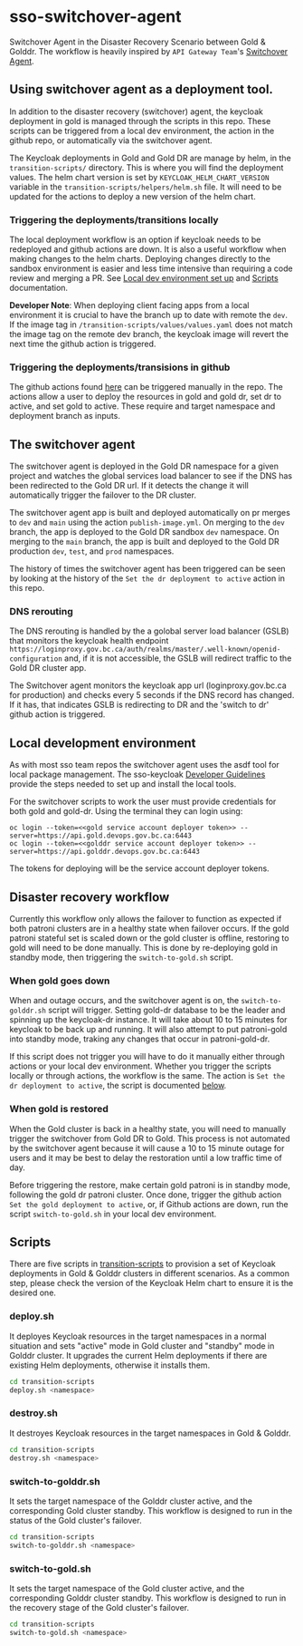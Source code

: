 # sso-switchover-agent

Switchover Agent in the Disaster Recovery Scenario between Gold &amp; Golddr. The workflow is heavily inspired by `API Gateway Team`'s [Switchover Agent](https://github.com/bcgov/switchover-agent).

## Using switchover agent as a deployment tool.

In addition to the disaster recovery (switchover) agent, the keycloak deployment in gold is managed through the scripts in this repo. These scripts can be triggered from a local dev environment, the action in the github repo, or automatically via the switchover agent.

The Keycloak deployments in Gold and Gold DR are manage by helm, in the `transition-scripts/` directory.  This is where you will find the deployment values.  The helm chart version is set by `KEYCLOAK_HELM_CHART_VERSION` variable in the `transition-scripts/helpers/helm.sh` file.  It will need to be updated for the actions to deploy a new version of the helm chart.

### Triggering the deployments/transitions locally

The local deployment workflow is an option if keycloak needs to be redeployed and github actions are down.  It is also a useful workflow when making changes to the helm charts.   Deploying changes directly to the sandbox environment is easier and less time intensive than requiring a code review and merging a PR. See [Local dev environment set up](#local-development-environment) and [Scripts](#scripts) documentation.

**Developer Note**: When deploying client facing apps from a local environment it is crucial to have the branch up to date with remote the `dev`.  If the image tag in `/transition-scripts/values/values.yaml` does not match the image tag on the remote dev branch, the keycloak image will revert the next time the github action is triggered.

### Triggering the deployments/transisions in github

The github actions found [here](.github/workflows) can be triggered manually in the repo.  The actions allow a user to deploy the resources in gold and gold dr, set dr to active, and set gold to active.  These require and target namespace and deployment branch as inputs.


## The switchover agent

The switchover agent is deployed in the Gold DR namespace for a given project and watches the global services load balancer to see if the DNS has been redirected to the Gold DR url.  If it detects the change it will automatically trigger the failover to the DR cluster.

The switchover agent app is built and deployed automatically on pr merges to `dev` and `main` using the action `publish-image.yml`.  On merging to the `dev` branch, the app is deployed to the Gold DR sandbox `dev` namespace.  On merging to the `main` branch, the app is built and deployed to the Gold DR production `dev`, `test`, and `prod` namespaces.

The history of times the switchover agent has been triggered can be seen by looking at the history of the `Set the dr deployment to active` action in this repo.

### DNS rerouting

The DNS rerouting is handled by the a golobal server load balancer (GSLB) that monitors the keycloak health endpoint `https://loginproxy.gov.bc.ca/auth/realms/master/.well-known/openid-configuration` and, if it is not accessible, the GSLB will redirect traffic to the Gold DR cluster app.

The Switchover agent monitors the keycloak app url (loginproxy.gov.bc.ca for production) and checks  every 5 seconds if the DNS record has changed. If it has, that indicates GSLB is redirecting to DR and the 'switch to dr' github action is triggered.


## Local development environment

As with most sso team repos the switchover agent uses the asdf tool for local package management.  The sso-keycloak [Developer Guidelines](https://github.com/bcgov/sso-keycloak/blob/dev/docs/developer-guide.md) provide the steps needed to set up and install the local tools.

For the switchover scripts to work the user must provide credentials for both gold and gold-dr.  Using the terminal they can login using:

```
oc login --token=<<gold service account deployer token>> --server=https://api.gold.devops.gov.bc.ca:6443
oc login --token=<<golddr service account deployer token>> --server=https://api.golddr.devops.gov.bc.ca:6443
```

The tokens for deploying will be the service account deployer tokens.

## Disaster recovery workflow

Currently this workflow only allows the failover to function as expected if both patroni clusters are in a healthy state when failover occurs.  If the gold patroni stateful set is scaled down or the gold cluster is offline, restoring to gold will need to be done manually. This is done by re-deploying gold in standby mode, then triggering the `switch-to-gold.sh` script.

### When gold goes down

When and outage occurs, and the switchover agent is on, the `switch-to-golddr.sh` script will trigger.  Setting gold-dr database to be the leader and spinning up the keycloak-dr instance.  It will take about 10 to 15 minutes for keycloak to be back up and running. It will also attempt to put patroni-gold into standby mode, traking any changes that occur in patroni-gold-dr.

If this script does not trigger you will have to do it manually either through actions or your local dev environment. Whether you trigger the scripts locally or through actions, the workflow is the same. The action is `Set the dr deployment to active`, the script is documented [below](#switch-to-golddr.sh).

### When gold is restored

When the Gold cluster is back in a healthy state, you will need to manually trigger the switchover from Gold DR to Gold.  This process is not automated by the switchover agent because it will cause a 10 to 15 minute outage for users and it may be best to delay the restoration until a low traffic time of day.

Before triggering the restore, make certain gold patroni is in standby mode, following the gold dr patroni cluster.  Once done, trigger the github action `Set the gold deployment to active`, or, if Github actions are down, run the script `switch-to-gold.sh` in your local dev environment.

## Scripts

There are five scripts in [transition-scripts](./transition-scripts) to provision a set of Keycloak deployments in Gold & Golddr clusters in different scenarios.
As a common step, please check the version of the Keycloak Helm chart to ensure it is the desired one.

### deploy.sh

It deployes Keycloak resources in the target namespaces in a normal situation and sets "active" mode in Gold cluster and "standby" mode in Golddr cluster.
It upgrades the current Helm deployments if there are existing Helm deployments, otherwise it installs them.

```sh
cd transition-scripts
deploy.sh <namespace>
```

### destroy.sh

It destroyes Keycloak resources in the target namespaces in Gold & Golddr.

```sh
cd transition-scripts
destroy.sh <namespace>
```

### switch-to-golddr.sh

It sets the target namespace of the Golddr cluster active, and the corresponding Gold cluster standby.
This workflow is designed to run in the status of the Gold cluster's failover.

```sh
cd transition-scripts
switch-to-golddr.sh <namespace>
```

### switch-to-gold.sh

It sets the target namespace of the Gold cluster active, and the corresponding Golddr cluster standby.
This workflow is designed to run in the recovery stage of the Gold cluster's failover.

```sh
cd transition-scripts
switch-to-gold.sh <namespace>
```
